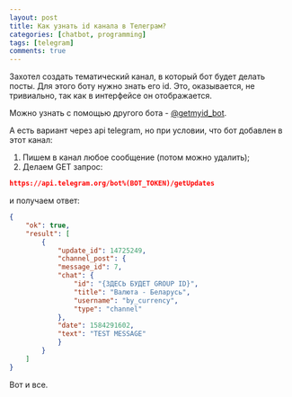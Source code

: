 ```yaml
---
layout: post
title: Как узнать id канала в Телеграм?
categories: [chatbot, programming]
tags: [telegram]
comments: true
---
```


Захотел создать тематический канал, в который бот будет делать посты. Для этого боту нужно знать его id.
Это, оказывается, не тривиально, так как в интерфейсе он отображается.

Можно узнать с помощью другого бота - [@getmyid_bot](https://smmx.ru/telegram/how-to-use/kak-uznat-id-kanala.html). 

А есть вариант через api telegram, но при условии, что бот добавлен в этот канал:
1. Пишем в канал любое сообщение (потом можно удалить);
2. Делаем GET запрос:
```json
https://api.telegram.org/bot%(BOT_TOKEN)/getUpdates
```  
и получаем ответ: 
```json
{
    "ok": true,
    "result": [
        {
            "update_id": 14725249,
            "channel_post": {
            "message_id": 7,
            "chat": {
                "id": "{ЗДЕСЬ БУДЕТ GROUP ID}",
                "title": "Валюта - Беларусь",
                "username": "by_currency",
                "type": "channel"
            },
            "date": 1584291602,
            "text": "TEST MESSAGE"
            }
        }
    ]
}
```

Вот и все.